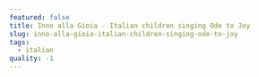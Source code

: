 ```yaml
---
featured: false
title: Inno alla Gioia - Italian children singing Ode to Joy
slug: inno-alla-gioia-italian-children-singing-ode-to-joy
tags:
  - italian
quality: -1
---
```



